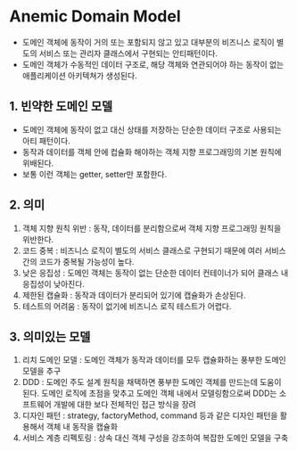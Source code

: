 # Anemic Domain Model

- 도메인 객체에 동작이 거의 또는 포함되지 않고 있고 대부분의 비즈니스 로직이 별도의 서비스 또는 관리자 클래스에서 구현되는 안티패턴이다.
- 도메인 객체가 수동적인 데이터 구조로, 해당 객체와 연관되어야 하는 동작이 없는 애플리케이션 아키텍쳐가 생성된다.

## 1. 빈약한 도메인 모델
- 도메인 객체에 동작이 없고 대신 상태를 저장하는 단순한 데이터 구조로 사용되는 아티 패턴이다.
- 동작과 데이터를 객체 안에 컵슐화 해야하는 객체 지향 프로그래밍의 기본 원칙에 위배된다.
- 보통 이런 객체는 getter, setter만 포함한다.

## 2. 의미
1. 객체 지향 원칙 위반 : 동작, 데이터를 분리함으로써 객체 지향 프로그래밍 원칙을 위반한다.
2. 코드 중복 : 비즈니스 로직이 별도의 서비스 클래스로 구현되기 때문에 여러 서비스 간의 코드가 중복될 가능성이 높다.
3. 낮은 응집성 : 도메인 객체는 동작이 없는 단순한 데이터 컨테이너가 되어 클래스 내 응집성이 낮아진다.
4. 제한된 캡슐화 : 동작과 데이터가 분리되어 있기에 캡슐화가 손상된다.
5. 테스트의 어려움 : 동작이 없기에 비즈니스 로직 테스트가 어렵다.

## 3. 의미있는 모델
1. 리치 도메인 모델 : 도메인 객체가 동작과 데이터를 모두 캡슐화하는 풍부한 도메인 모델을 추구
2. DDD : 도메인 주도 설계 원칙을 채택하면 풍부한 도메인 객체를 만드는데 도움이 된다. 도메인 로직에 초점을 맞추고 도메인 객체 내에서 모델링함으로써 DDD는 소프트웨어 개발에 대한 보다 전체적인 접근 방식을 장려
3. 디자인 패턴 : strategy, factoryMethod, command 등과 같은 디자인 패턴을 활용해서 객체 내 동작을 캡슐화
4. 서비스 계층 리펙토링 : 상속 대신 객체 구성을 강조하여 복잡한 도메인 모델을 구축